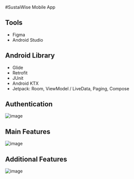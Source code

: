 #SustaiWise Mobile App

## Tools
   - Figma
   - Android Studio

## Android Library
   - Glide
   - Retrofit
   - JUnit
   - Android KTX
   - Jetpack: Room, ViewModel / LiveData, Paging, Compose

## Authentication
![image](https://github.com/user-attachments/assets/bacca509-c31c-4f7b-a816-58837fac4a4f)

## Main Features
![image](https://github.com/user-attachments/assets/5a95c9f8-85a5-47e9-be9e-76e7f3bcad60)

## Additional Features
![image](https://github.com/user-attachments/assets/ed6d2f28-be3a-4912-bc0c-1bd32400324a)





